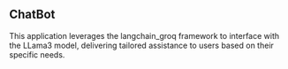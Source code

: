 ## ChatBot

This application leverages the langchain_groq framework to interface with the LLama3 model, delivering tailored assistance to users based on their specific needs.
